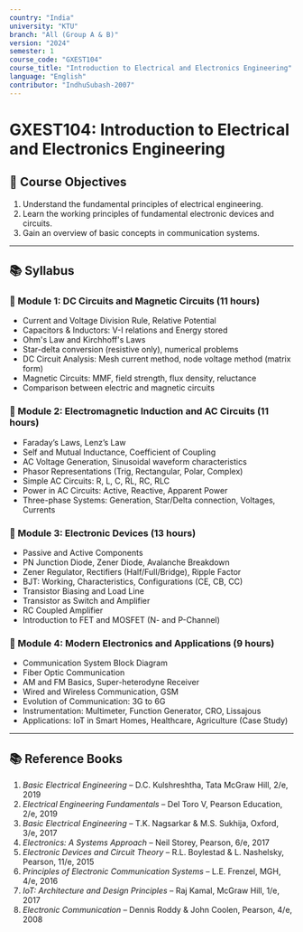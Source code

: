```yaml
---
country: "India"
university: "KTU"
branch: "All (Group A & B)"
version: "2024"
semester: 1
course_code: "GXEST104"
course_title: "Introduction to Electrical and Electronics Engineering"
language: "English"
contributor: "IndhuSubash-2007"
---
```


# GXEST104: Introduction to Electrical and Electronics Engineering

## 📘 Course Objectives

1. Understand the fundamental principles of electrical engineering.
2. Learn the working principles of fundamental electronic devices and circuits.
3. Gain an overview of basic concepts in communication systems.

---

## 📚 Syllabus

### 🔹 Module 1: DC Circuits and Magnetic Circuits (11 hours)

- Current and Voltage Division Rule, Relative Potential  
- Capacitors & Inductors: V-I relations and Energy stored  
- Ohm's Law and Kirchhoff's Laws  
- Star-delta conversion (resistive only), numerical problems  
- DC Circuit Analysis: Mesh current method, node voltage method (matrix form)  
- Magnetic Circuits: MMF, field strength, flux density, reluctance  
- Comparison between electric and magnetic circuits  

### 🔹 Module 2: Electromagnetic Induction and AC Circuits (11 hours)

- Faraday’s Laws, Lenz’s Law  
- Self and Mutual Inductance, Coefficient of Coupling  
- AC Voltage Generation, Sinusoidal waveform characteristics  
- Phasor Representations (Trig, Rectangular, Polar, Complex)  
- Simple AC Circuits: R, L, C, RL, RC, RLC  
- Power in AC Circuits: Active, Reactive, Apparent Power  
- Three-phase Systems: Generation, Star/Delta connection, Voltages, Currents  

### 🔹 Module 3: Electronic Devices (13 hours)

- Passive and Active Components  
- PN Junction Diode, Zener Diode, Avalanche Breakdown  
- Zener Regulator, Rectifiers (Half/Full/Bridge), Ripple Factor  
- BJT: Working, Characteristics, Configurations (CE, CB, CC)  
- Transistor Biasing and Load Line  
- Transistor as Switch and Amplifier  
- RC Coupled Amplifier  
- Introduction to FET and MOSFET (N- and P-Channel)  

### 🔹 Module 4: Modern Electronics and Applications (9 hours)

- Communication System Block Diagram  
- Fiber Optic Communication  
- AM and FM Basics, Super-heterodyne Receiver  
- Wired and Wireless Communication, GSM  
- Evolution of Communication: 3G to 6G  
- Instrumentation: Multimeter, Function Generator, CRO, Lissajous  
- Applications: IoT in Smart Homes, Healthcare, Agriculture (Case Study)  

---



## 📚 Reference Books

1. *Basic Electrical Engineering* – D.C. Kulshreshtha, Tata McGraw Hill, 2/e, 2019  
2. *Electrical Engineering Fundamentals* – Del Toro V, Pearson Education, 2/e, 2019  
3. *Basic Electrical Engineering* – T.K. Nagsarkar & M.S. Sukhija, Oxford, 3/e, 2017  
4. *Electronics: A Systems Approach* – Neil Storey, Pearson, 6/e, 2017  
5. *Electronic Devices and Circuit Theory* – R.L. Boylestad & L. Nashelsky, Pearson, 11/e, 2015  
6. *Principles of Electronic Communication Systems* – L.E. Frenzel, MGH, 4/e, 2016  
7. *IoT: Architecture and Design Principles* – Raj Kamal, McGraw Hill, 1/e, 2017  
8. *Electronic Communication* – Dennis Roddy & John Coolen, Pearson, 4/e, 2008  


